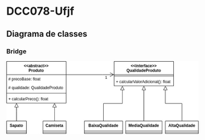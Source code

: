 # DCC078-Ufjf

## Diagrama de classes

### Bridge

<p align="center">
  <img src="./diagrama/Bridge.jpg" style="width: 800px" alt="Bridge">
</p>